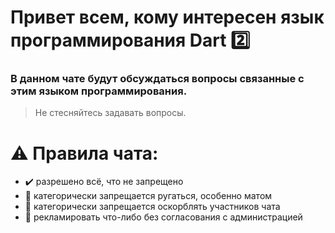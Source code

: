 # Привет всем, кому интересен язык программирования Dart :two:
### В данном чате будут обсуждаться вопросы связанные с этим языком программирования. 
>Не стесняйтесь задавать вопросы.
# :warning: Правила чата:
- :heavy_check_mark: разрешено всё, что не запрещено
- :no_entry_sign: категорически запрещается ругаться, особенно матом
- :no_entry_sign: категорически запрещается оскорблять участников чата
- :no_entry_sign: рекламировать что-либо без согласования с администрацией

